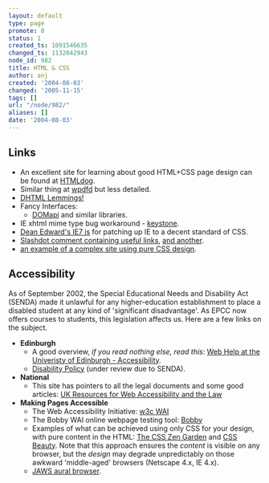 ```yaml
---
layout: default
type: page
promote: 0
status: 1
created_ts: 1091546635
changed_ts: 1132042943
node_id: 982
title: HTML & CSS
author: anj
created: '2004-08-03'
changed: '2005-11-15'
tags: []
url: "/node/982/"
aliases: []
date: '2004-08-03'
---
```

## Links
* An excellent site for learning about good HTML+CSS page design can be found at [HTMLdog](http://www.htmldog.com/).
* Similar thing at [wpdfd](http://www.wpdfd.com/editorial/basics/) but less detailed.
* [DHTML Lemmings!](http://193.151.73.87/games/lemmings/)
* Fancy Interfaces:
    * [DOMapi](http://www.domapi.com/) and similar libraries.
* IE xhtml mime type bug workaround - [keystone](http://keystonewebsites.com/articles/mime_type.php).
* [Dean Edward's IE7 js](http://dean.edwards.name/IE7/) for patching up IE to a decent standard of CSS.
* [Slashdot comment containing useful links](http://books.slashdot.org/comments.pl?sid=123868&threshold=1&commentsort=0&tid=156&tid=126&tid=95&tid=6&mode=thread&cid=10400625), [and another](http://books.slashdot.org/comments.pl?sid=123868&threshold=1&commentsort=0&tid=156&tid=126&tid=95&tid=6&mode=thread&pid=10400625#10400950).
* [an example of a complex site using pure CSS design](http://www.mezzoblue.com/).

##  Accessibility
As of September 2002, the Special Educational Needs and Disability Act (SENDA) made it unlawful for any higher-education establishment to place a disabled student at any kind of 'significant disadvantage'.  As EPCC now offers courses to students, this legislation affects us.  Here are a few links on the subject.
* __Edinburgh__
    * A good overview, _if you read nothing else, read this_: [Web Help at the Univeristy of Edinburgh - Accessibility](http://webhelp.ucs.ed.ac.uk/docs/accessibility.html).
    * [Disability Policy](http://www.disability-office.ed.ac.uk/disability_policy99.htm) (under review due to SENDA).
* __National__
    * This site has pointers to all the legal documents and some good articles: [UK Resources for Web Accessibility and the Law](http://www.web-accessibility.org.uk/)
* __Making Pages Accessible__
    * The Web Accessibility Initiative: [w3c WAI](http://www.w3.org/WAI/)
    * The Bobby WAI online webpage testing tool: [Bobby](http://bobby.watchfire.com/)
    * Examples of what can be achieved using only CSS for your design, with pure content in the HTML: [The CSS Zen Garden](http://www.csszengarden.com/) and [CSS Beauty](http://www.cssbeauty.com/).  Note that this approach ensures the _content_ is visible on any browser, but the _design_ may degrade unpredictably on those awkward 'middle-aged' browsers (Netscape 4.x, IE 4.x).
    * [JAWS aural browser](http://www.freedomscientific.com/).

